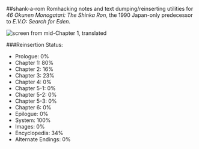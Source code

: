 ##shank-a-rom
Romhacking notes and text dumping/reinserting utilities for *46 Okunen Monogatari: The Shinka Ron*, the 1990 Japan-only predecessor to *E.V.O: Search for Eden*. 

![screen from mid-Chapter 1, translated](https://raw.githubusercontent.com/hollowaytape/shank-a-rom/master/img/evidence_02.png)

###Reinsertion Status:
* Prologue: 0%
* Chapter 1: 80%
* Chapter 2: 16%
* Chapter 3: 23%
* Chapter 4: 0%
* Chapter 5-1: 0%
* Chapter 5-2: 0%
* Chapter 5-3: 0%
* Chapter 6: 0%
* Epilogue: 0%
* System: 100%
* Images: 0%
* Encyclopedia: 34%
* Alternate Endings: 0%